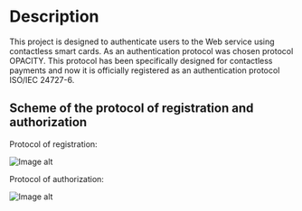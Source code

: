 # Description
This project is designed to authenticate users to the Web service using contactless smart cards. As an authentication protocol was chosen protocol OPACITY. This protocol has been specifically designed for contactless payments and now it is officially registered as an authentication protocol ISO/IEC 24727-6.

## Scheme of the protocol of registration and authorization

Protocol of registration:

![Image alt](https://github.com/shevelevsergey/opacity-for-smartcard/raw/master/image/reg.png)

Protocol of authorization:

![Image alt](https://github.com/shevelevsergey/opacity-for-smartcard/raw/master/image/auth.png)
